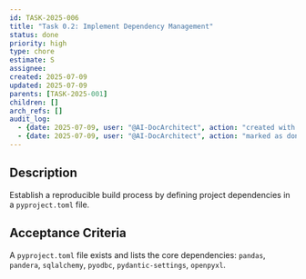 ```yaml
---
id: TASK-2025-006
title: "Task 0.2: Implement Dependency Management"
status: done
priority: high
type: chore
estimate: S
assignee: 
created: 2025-07-09
updated: 2025-07-09
parents: [TASK-2025-001]
children: []
arch_refs: []
audit_log:
  - {date: 2025-07-09, user: "@AI-DocArchitect", action: "created with status backlog"}
  - {date: 2025-07-09, user: "@AI-DocArchitect", action: "marked as done (pyproject.toml exists)"}
---
```

## Description
Establish a reproducible build process by defining project dependencies in a `pyproject.toml` file.

## Acceptance Criteria
A `pyproject.toml` file exists and lists the core dependencies: `pandas`, `pandera`, `sqlalchemy`, `pyodbc`, `pydantic-settings`, `openpyxl`. 